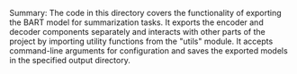 Summary:
The code in this directory covers the functionality of exporting the BART model for summarization tasks. It exports the encoder and decoder components separately and interacts with other parts of the project by importing utility functions from the "utils" module. It accepts command-line arguments for configuration and saves the exported models in the specified output directory.
